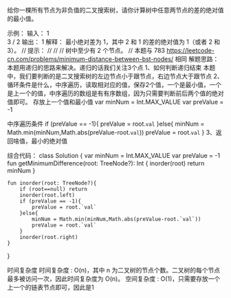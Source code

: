 给你一棵所有节点为非负值的二叉搜索树，请你计算树中任意两节点的差的绝对值的最小值。 

示例： 
输入：
   1
    \
     3
    /
   2
输出：
1
解释：
最小绝对差为 1，其中 2 和 1 的差的绝对值为 1（或者 2 和 3）。
// 提示： 
//
// 
// 树中至少有 2 个节点。 
// 本题与 783 https://leetcode-cn.com/problems/minimum-distance-between-bst-nodes/ 相同 
解题思路：
本题用递归的思路来解决。递归的话我们关注3个点
1、如何判断递归结束
本题中，我们要判断的是二叉搜索树的左边节点小于跟节点，右边节点大于跟节点
2、循环条件是什么，中序遍历，读取相对应的值，保存2个值，一个是最小值，一个是上一个的值，中序遍历的数组是有有序数组，因为只需要判断前后两个值的绝对值即可。
存放上一个值和最小值
var minNum = Int.MAX_VALUE
    var preValue = -1

中序遍历条件
if (preValue == -1){
            preValue = root.`val`
        }else{
            minNum = Math.min(minNum,Math.abs(preValue-root.`val`))
            preValue = root.`val`
        }
3、返回啥值，最小的绝对值

综合代码：
class Solution {
    var minNum = Int.MAX_VALUE
    var preValue = -1
    fun getMinimumDifference(root: TreeNode?): Int {
        inorder(root)
        return minNum
    }

    fun inorder(root: TreeNode?){
        if (root==null) return
        inorder(root.left)
        if (preValue == -1){
            preValue = root.`val`
        }else{
            minNum = Math.min(minNum,Math.abs(preValue-root.`val`))
            preValue = root.`val`
        }
        inorder(root.right)
    }
}

时间复杂度
时间复杂度 : O(n)，其中 n 为二叉树的节点个数。二叉树的每个节点最多被访问一次，因此时间复杂度为 O(n)。
空间复杂度 : O(1)，只需要存放一个上一个的链表节点即可，因此是1
